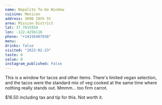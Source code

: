 ```yaml
---
name: Nopalito To-Go Window
cuisine: Mexican
address: 3690 18th St
area: Mission District
lat: 37.7615554
lon: -122.4256116
phone: "+14156407038"
menu: 
drinks: false
visited: "2023-02-23"
taste: 0
value: 0
instagram_published: False
---
```


This is a window for tacos and other items. There's limited vegan selection, and the tacos were the standard mix of veg cooked at the same time where nothing really stands out. Mmmm... too firm carrot. 

$16.50 including tax and tip for this. Not worth it.
